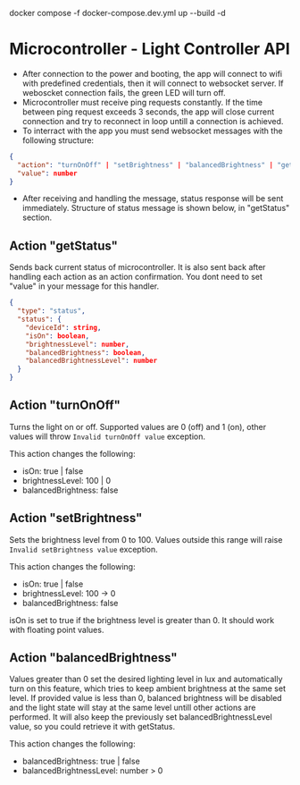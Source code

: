 docker compose -f docker-compose.dev.yml up --build -d

# Microcontroller - Light Controller API
* After connection to the power and booting, the app will connect to wifi with predefined credentials, then it will connect to websocket server. If weboscket connection fails, the green LED will turn off.
* Microcontroller must receive ping requests constantly. If the time between ping request exceeds 3 seconds, the app will close current connection and try to reconnect in loop untill a connection is achieved. 
* To interract with the app you must send websocket messages with the following structure:
```JSON
{
  "action": "turnOnOff" | "setBrightness" | "balancedBrightness" | "getStatus",
  "value": number
}
```
* After receiving and handling the message, status response will be sent immediately. Structure of status message is shown below, in "getStatus" section.
## Action "getStatus"
Sends back current status of microcontroller. It is also sent back after handling each action as an action confirmation. You dont need to set "value" in your message for this handler.
```JSON
{
  "type": "status",
  "status": {
    "deviceId": string,
    "isOn": boolean,
    "brightnessLevel": number, 
    "balancedBrightness": boolean,
    "balancedBrightnessLevel": number
  }
}
```
## Action "turnOnOff"
Turns the light on or off. Supported values are 0 (off) and 1 (on), other values will throw `Invalid turnOnOff value` exception.

This action changes the following:
* isOn: true | false 
* brightnessLevel: 100 | 0
* balancedBrightness: false
## Action "setBrightness"
Sets the brightness level from 0 to 100. Values outside this range will raise `Invalid setBrightness value` exception.

This action changes the following:
* isOn: true | false 
* brightnessLevel: 100 -> 0
* balancedBrightness: false

isOn is set to true if the brightness level is greater than 0. It should work with floating point values. 
## Action "balancedBrightness"
Values greater than 0 set the desired lighting level in lux and automatically turn on this feature, which tries to keep ambient brightness at the same set level.
If provided value is less than 0, balanced brightness will be disabled and the light state will stay at the same level untill other actions are performed. It will also keep the previously set balancedBrightnessLevel value, so you could retrieve it with getStatus.

This action changes the following:
* balancedBrightness: true | false
* balancedBrightnessLevel: number > 0

